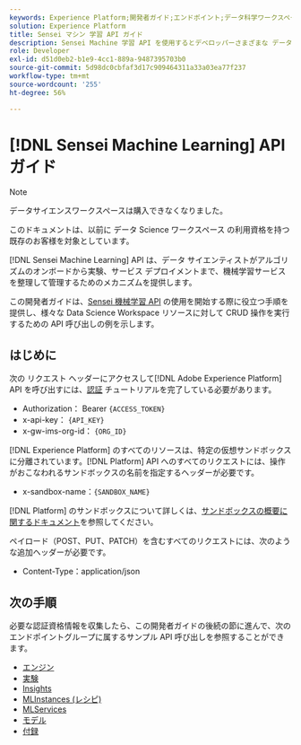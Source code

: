 ```yaml
---
keywords: Experience Platform;開発者ガイド;エンドポイント;データ科学ワークスペース;人気のあるトピック;データサイエンスワークスペース;データサイエンス
solution: Experience Platform
title: Sensei マシン 学習 API ガイド
description: Sensei Machine 学習 API を使用するとデベロッパーさまざまな データ Science ワークスペース リソースに対して CRUD 操作を実行できます。 このガイドに従って、API を使用した主な操作の実行方法を学習します。
role: Developer
exl-id: d51d0eb2-b1e9-4cc1-889a-9487395703b0
source-git-commit: 5d98dc0cbfaf3d17c909464311a33a03ea77f237
workflow-type: tm+mt
source-wordcount: '255'
ht-degree: 56%

---
```


# [!DNL Sensei Machine Learning] API ガイド

>[!NOTE]
>
>データサイエンスワークスペースは購入できなくなりました。
>
>このドキュメントは、以前に データ Science ワークスペース の利用資格を持つ既存のお客様を対象としています。

[!DNL Sensei Machine Learning] API は、データ サイエンティストがアルゴリズムのオンボードから実験、サービス デプロイメントまで、機械学習サービスを整理して管理するためのメカニズムを提供します。

この開発者ガイドは、[Sensei 機械学習 API](https://www.adobe.io/apis/experienceplatform/home/api-reference.html#!acpdr/swagger-specs/sensei-ml-api.yaml) の使用を開始する際に役立つ手順を提供し、様々な Data Science Workspace リソースに対して CRUD 操作を実行するための API 呼び出しの例を示します。

## はじめに

次の リクエスト ヘッダーにアクセスして[!DNL Adobe Experience Platform] API を呼び出すには、[認証](https://experienceleague.adobe.com/docs/experience-platform/landing/platform-apis/api-authentication.html?lang=ja) チュートリアルを完了している必要があります。

* Authorization： Bearer `{ACCESS_TOKEN}`
* x-api-key： `{API_KEY}`
* x-gw-ims-org-id： `{ORG_ID}`

[!DNL Experience Platform] のすべてのリソースは、特定の仮想サンドボックスに分離されています。[!DNL Platform] API へのすべてのリクエストには、操作がおこなわれるサンドボックスの名前を指定するヘッダーが必要です。

* x-sandbox-name：`{SANDBOX_NAME}`

[!DNL Platform] のサンドボックスについて詳しくは、[サンドボックスの概要に関するドキュメント](../../sandboxes/home.md)を参照してください。

ペイロード（POST、PUT、PATCH）を含むすべてのリクエストには、次のような追加ヘッダーが必要です。

* Content-Type：application/json

## 次の手順

必要な認証資格情報を収集したら、この開発者ガイドの後続の節に進んで、次のエンドポイントグループに属するサンプル API 呼び出しを参照することができます。

* [エンジン](./engines.md)
* [実験](./experiments.md)
* [Insights](./insights.md)
* [MLInstances (レシピ)](./mlinstances.md)
* [MLServices](./mlservices.md)
* [モデル](./models.md)
* [付録](./appendix.md)
